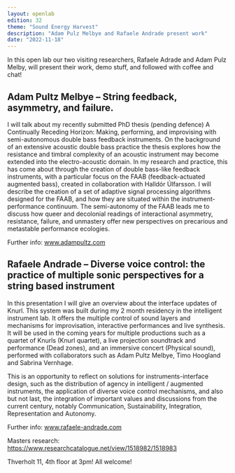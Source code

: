 ```yaml
---
layout: openlab
edition: 32
theme: "Sound Energy Harvest"
description: "Adam Pulz Melbye and Rafaele Andrade present work"
date: "2022-11-18"
---
```


In this open lab our two visiting researchers, Rafaele Adrade and Adam Pulz Melby, will present their work, demo stuff, and followed with coffee and chat!


## Adam Pultz Melbye – String feedback, asymmetry, and failure.  


I will talk about my recently submitted PhD thesis (pending defence) A Continually Receding Horizon: Making, performing, and improvising with semi-autonomous double bass feedback instruments. On the background of an extensive acoustic double bass practice the thesis explores how the resistance and timbral complexity of an acoustic instrument may become extended into the electro-acoustic domain. In my research and practice, this has come about through the creation of double bass-like feedback instruments, with a particular focus on the FAAB (feedback-actuated augmented bass), created in collaboration with Halldór Úlfarsson. I will describe the creation of a set of adaptive signal processing algorithms designed for the FAAB, and how they are situated within the instrument-performance continuum. The semi-autonomy of the FAAB leads me to discuss how queer and decolonial readings of interactional asymmetry, resistance, failure, and unmastery offer new perspectives on precarious and metastable performance ecologies.

Further info: www.adampultz.com


## Rafaele Andrade – Diverse voice control: the practice of multiple sonic perspectives for a string based instrument  


In this presentation I will give an overview about the interface updates of Knurl. This system was built during my 2 month residency in the intelligent instrument lab. It offers the multiple control of sound layers and mechanisms for improvisation, interactive performances and live synthesis. It will be used in the coming years for multiple productions such as a quartet of Knurls (Knurl quartet), a live projection soundtrack and performance (Dead zones), and an immersive concert (Physical sound), performed with collaborators such as Adam Pultz Melbye, Timo Hoogland and Sabrina Vernhage.

This is an opportunity to reflect on solutions for instruments-interface design, such as the distribution of agency in intelligent / augmented instruments, the application of diverse voice control mechanisms, and also but not last, the integration of important values and discussions from the current century, notably Communication, Sustainability,  Integration, Representation and Autonomy.

Further info: www.rafaele-andrade.com

Masters research: https://www.researchcatalogue.net/view/1518982/1518983




Thverholt 11, 4th floor at 3pm!
All welcome!

